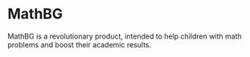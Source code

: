 # MathBG
MathBG is a revolutionary product, intended to help children with math problems and boost their academic results.
